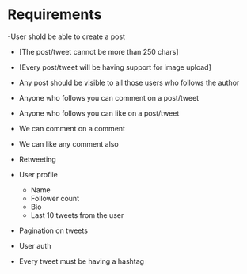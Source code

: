 # Requirements

-User shold be able to create a post
  - [The post/tweet cannot be more than 250 chars]
  - [Every post/tweet will be having support for image upload]

- Any post should be visible to all those users who follows the author
- Anyone who follows you can comment on a post/tweet
- Anyone who follows you can like on a post/tweet
- We can comment on a comment
- We can like any comment also
- Retweeting

- User profile
    - Name
    - Follower count
    - Bio
    - Last 10 tweets from the user

- Pagination on tweets
- User auth

- Every tweet must be having a hashtag